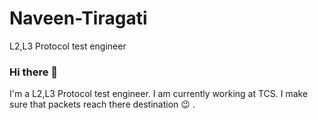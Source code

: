 # Naveen-Tiragati
L2,L3 Protocol test engineer

### Hi there 👋

I'm a L2,L3 Protocol test engineer. I am currently working at TCS. I make sure that packets reach there destination 😉 . 
